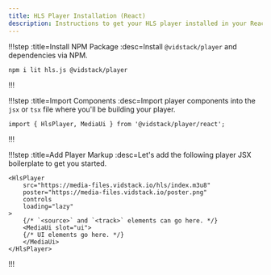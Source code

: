 ```yaml
---
title: HLS Player Installation (React)
description: Instructions to get your HLS player installed in your React project and on-screen.
---
```


!!!step :title=Install NPM Package :desc=Install `@vidstack/player` and dependencies via NPM.

```bash:copy
npm i lit hls.js @vidstack/player
```

!!!

!!!step :title=Import Components :desc=Import player components into the `jsx` or `tsx` file where you'll be building your player.

```js:copy
import { HlsPlayer, MediaUi } from '@vidstack/player/react';
```

!!!

!!!step :title=Add Player Markup :desc=Let's add the following player JSX boilerplate to get you started.

```jsx:copy
<HlsPlayer
	src="https://media-files.vidstack.io/hls/index.m3u8"
	poster="https://media-files.vidstack.io/poster.png"
	controls
	loading="lazy"
>
	{/* `<source>` and `<track>` elements can go here. */}
	<MediaUi slot="ui">
  	{/* UI elements go here. */}
	</MediaUi>
</HlsPlayer>
```

!!!
